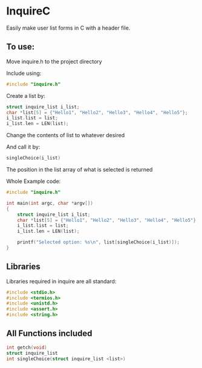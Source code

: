 # InquireC

Easily make user list forms in C with a header file.

## To use:
Move inquire.h to the project directory

Include using:
```C
#include "inquire.h"
```
Create a list by:
``` C
struct inquire_list i_list;
char *list[5] = {"Hello1", "Hello2", "Hello3", "Hello4", "Hello5"};
i_list.list = list;
i_list.len = LEN(list);
```
Change the contents of list to whatever desired

And call it by:
```C
singleChoice(i_list)
```

The position in the list array of what is selected is returned

Whole Example code:
```C
#include "inquire.h"

int main(int argc, char *argv[])
{
    struct inquire_list i_list;
    char *list[5] = {"Hello1", "Hello2", "Hello3", "Hello4", "Hello5"};
    i_list.list = list;
    i_list.len = LEN(list);

    printf("Selected option: %s\n", list[singleChoice(i_list)]);
}
```

## Libraries
Libraries required in inquire are all standard:
```C
#include <stdio.h>
#include <termios.h>
#include <unistd.h>
#include <assert.h>
#include <string.h>
```

## All Functions included

```C
int getch(void)
struct inquire_list
int singleChoice(struct inquire_list <list>)
```